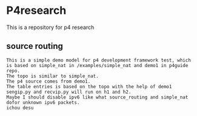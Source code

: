 # P4research
This is a repository for p4 research
## source routing
	This is a simple demo model for p4 development framework test, which is based on simple_nat in /examples/simple_nat and demo1 in p4guide repo.
	The topo is similar to simple_nat.
	The p4 source comes from demo1.
	The table entries is based on the topo with the help of demo1
	sengip.py and recvip.py will run on h1 and h2.
	Maybe I should disable ipv6 like what source_routing and simple_nat dofor unknown ipv6 packets.
	ichou desu

